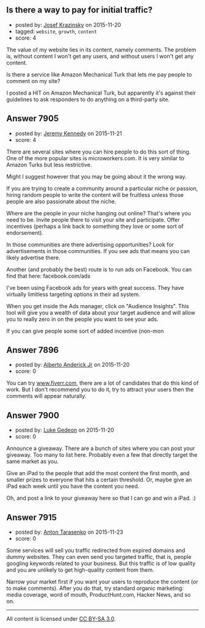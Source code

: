 ## Is there a way to pay for initial traffic?

- posted by: [Josef Krazinsky](https://stackexchange.com/users/5748971/josef-krazinsky) on 2015-11-20
- tagged: `website`, `growth`, `content`
- score: 4

The value of my website lies in its content, namely comments. The problem is, without content I won't get any users, and without users I won't get any content.

Is there a service like Amazon Mechanical Turk that lets me pay people to comment on my site?

I posted a HIT on Amazon Mechanical Turk, but apparently it's against their guidelines to ask responders to do anything on a third-party site.


## Answer 7905

- posted by: [Jeremy Kennedy](https://stackexchange.com/users/3776644/jeremy-kennedy) on 2015-11-21
- score: 4

There are several sites where you can hire people to do this sort of thing.
One of the more popular sites is microworkers.com. It is very similar to Amazon Turks but less restrictive.

Might I suggest however that you may be going about it the wrong way.

If you are trying to create a community around a particular niche or passion, hiring random people to write the content will be fruitless unless those people are also passionate about the niche.

Where are the people in your niche hanging out online?
That's where you need to be. Invite people there to visit your site and participate. Offer incentives (perhaps a link back to something they love or some sort of endorsement).

In those communities are there advertising opportunities?
Look for advertisements in those communities. If you see ads that means you can likely advertise there.

Another (and probably the best) route is to run ads on Facebook.
You can find that here: facebook.com/ads

I've been using Facebook ads for years with great success.
They have virtually limitless targeting options in their ad system.

When you get inside the Ads manager, click on "Audience Insights".
This tool will give you a wealth of data about your target audience and will allow you to really zero in on the people you want to see your ads.

If you can give people some sort of added incentive (non-mon


## Answer 7896

- posted by: [Alberto Anderick Jr](https://stackexchange.com/users/4764241/alberto-anderick-jr) on 2015-11-20
- score: 0

<p>You can try <a href="http://www.fiverr.com" rel="nofollow">www.fiverr.com</a>, there are a lot of candidates that do this kind of work. But I don't recommend you to do it, try to attract your users then the comments will appear naturally.</p>



## Answer 7900

- posted by: [Luke Gedeon](https://stackexchange.com/users/1119600/luke-gedeon) on 2015-11-20
- score: 0

Announce a giveaway. There are a bunch of sites where you can post your giveaway. Too many to list here. Probably even a few that directly target the same market as you.

Give an iPad to the people that add the most content the first month, and smaller prizes to everyone that hits a certain threshold. Or, maybe give an iPad each week until you have the content you need.

Oh, and post a link to your giveaway here so that I can go and win a iPad. :)


## Answer 7915

- posted by: [Anton Tarasenko](https://stackexchange.com/users/535336/anton-tarasenko) on 2015-11-23
- score: 0

Some services will sell you traffic redirected from expired domains and dummy websites. They can even send you targeted traffic, that is, people googling keywords related to your business. But this traffic is of low quality and you are unlikely to get high-quality content from them.

Narrow your market first if you want your users to reproduce the content (or to make comments). After you do that, try standard organic marketing: media coverage, word of mouth, ProductHunt.com, Hacker News, and so on.



---

All content is licensed under [CC BY-SA 3.0](https://creativecommons.org/licenses/by-sa/3.0/).
